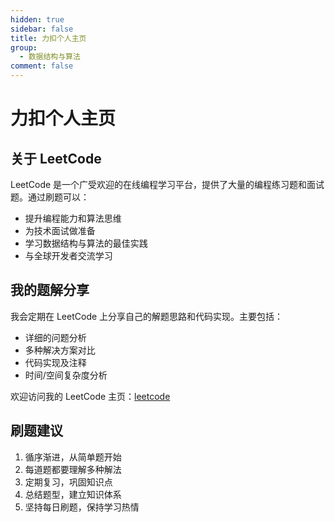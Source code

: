 ```yaml
---
hidden: true
sidebar: false
title: 力扣个人主页
group:
  - 数据结构与算法
comment: false
---
```


# 力扣个人主页

## 关于 LeetCode

LeetCode 是一个广受欢迎的在线编程学习平台，提供了大量的编程练习题和面试题。通过刷题可以：

- 提升编程能力和算法思维
- 为技术面试做准备
- 学习数据结构与算法的最佳实践
- 与全球开发者交流学习

## 我的题解分享

我会定期在 LeetCode 上分享自己的解题思路和代码实现。主要包括：

- 详细的问题分析
- 多种解决方案对比
- 代码实现及注释
- 时间/空间复杂度分析

欢迎访问我的 LeetCode 主页：[leetcode](https://leetcode.cn/u/chiko_wen/)

## 刷题建议

1. 循序渐进，从简单题开始
2. 每道题都要理解多种解法
3. 定期复习，巩固知识点
4. 总结题型，建立知识体系
5. 坚持每日刷题，保持学习热情
